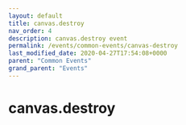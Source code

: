 ```yaml
---
layout: default
title: canvas.destroy 
nav_order: 4
description: canvas.destroy event
permalink: /events/common-events/canvas-destroy
last_modified_date: 2020-04-27T17:54:08+0000
parent: "Common Events"
grand_parent: "Events"
---
```


# canvas.destroy
